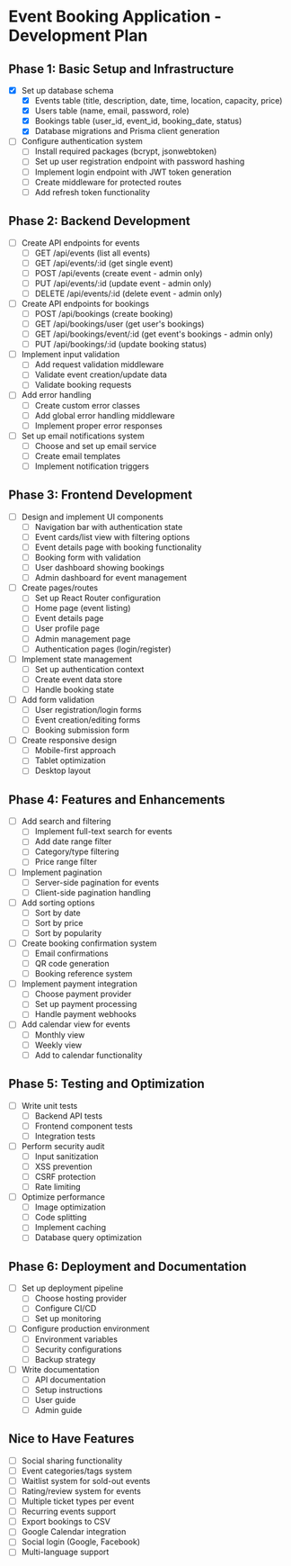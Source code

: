 # Event Booking Application - Development Plan

## Phase 1: Basic Setup and Infrastructure 
- [x] Set up database schema
  - [x] Events table (title, description, date, time, location, capacity, price)
  - [x] Users table (name, email, password, role)
  - [x] Bookings table (user_id, event_id, booking_date, status)
  - [x] Database migrations and Prisma client generation
- [ ] Configure authentication system
  - [ ] Install required packages (bcrypt, jsonwebtoken)
  - [ ] Set up user registration endpoint with password hashing
  - [ ] Implement login endpoint with JWT token generation
  - [ ] Create middleware for protected routes
  - [ ] Add refresh token functionality

## Phase 2: Backend Development
- [ ] Create API endpoints for events
  - [ ] GET /api/events (list all events)
  - [ ] GET /api/events/:id (get single event)
  - [ ] POST /api/events (create event - admin only)
  - [ ] PUT /api/events/:id (update event - admin only)
  - [ ] DELETE /api/events/:id (delete event - admin only)
- [ ] Create API endpoints for bookings
  - [ ] POST /api/bookings (create booking)
  - [ ] GET /api/bookings/user (get user's bookings)
  - [ ] GET /api/bookings/event/:id (get event's bookings - admin only)
  - [ ] PUT /api/bookings/:id (update booking status)
- [ ] Implement input validation
  - [ ] Add request validation middleware
  - [ ] Validate event creation/update data
  - [ ] Validate booking requests
- [ ] Add error handling
  - [ ] Create custom error classes
  - [ ] Add global error handling middleware
  - [ ] Implement proper error responses
- [ ] Set up email notifications system
  - [ ] Choose and set up email service
  - [ ] Create email templates
  - [ ] Implement notification triggers

## Phase 3: Frontend Development
- [ ] Design and implement UI components
  - [ ] Navigation bar with authentication state
  - [ ] Event cards/list view with filtering options
  - [ ] Event details page with booking functionality
  - [ ] Booking form with validation
  - [ ] User dashboard showing bookings
  - [ ] Admin dashboard for event management
- [ ] Create pages/routes
  - [ ] Set up React Router configuration
  - [ ] Home page (event listing)
  - [ ] Event details page
  - [ ] User profile page
  - [ ] Admin management page
  - [ ] Authentication pages (login/register)
- [ ] Implement state management
  - [ ] Set up authentication context
  - [ ] Create event data store
  - [ ] Handle booking state
- [ ] Add form validation
  - [ ] User registration/login forms
  - [ ] Event creation/editing forms
  - [ ] Booking submission form
- [ ] Create responsive design
  - [ ] Mobile-first approach
  - [ ] Tablet optimization
  - [ ] Desktop layout

## Phase 4: Features and Enhancements
- [ ] Add search and filtering
  - [ ] Implement full-text search for events
  - [ ] Add date range filter
  - [ ] Category/type filtering
  - [ ] Price range filter
- [ ] Implement pagination
  - [ ] Server-side pagination for events
  - [ ] Client-side pagination handling
- [ ] Add sorting options
  - [ ] Sort by date
  - [ ] Sort by price
  - [ ] Sort by popularity
- [ ] Create booking confirmation system
  - [ ] Email confirmations
  - [ ] QR code generation
  - [ ] Booking reference system
- [ ] Implement payment integration
  - [ ] Choose payment provider
  - [ ] Set up payment processing
  - [ ] Handle payment webhooks
- [ ] Add calendar view for events
  - [ ] Monthly view
  - [ ] Weekly view
  - [ ] Add to calendar functionality

## Phase 5: Testing and Optimization
- [ ] Write unit tests
  - [ ] Backend API tests
  - [ ] Frontend component tests
  - [ ] Integration tests
- [ ] Perform security audit
  - [ ] Input sanitization
  - [ ] XSS prevention
  - [ ] CSRF protection
  - [ ] Rate limiting
- [ ] Optimize performance
  - [ ] Image optimization
  - [ ] Code splitting
  - [ ] Implement caching
  - [ ] Database query optimization

## Phase 6: Deployment and Documentation
- [ ] Set up deployment pipeline
  - [ ] Choose hosting provider
  - [ ] Configure CI/CD
  - [ ] Set up monitoring
- [ ] Configure production environment
  - [ ] Environment variables
  - [ ] Security configurations
  - [ ] Backup strategy
- [ ] Write documentation
  - [ ] API documentation
  - [ ] Setup instructions
  - [ ] User guide
  - [ ] Admin guide

## Nice to Have Features
- [ ] Social sharing functionality
- [ ] Event categories/tags system
- [ ] Waitlist system for sold-out events
- [ ] Rating/review system for events
- [ ] Multiple ticket types per event
- [ ] Recurring events support
- [ ] Export bookings to CSV
- [ ] Google Calendar integration
- [ ] Social login (Google, Facebook)
- [ ] Multi-language support
